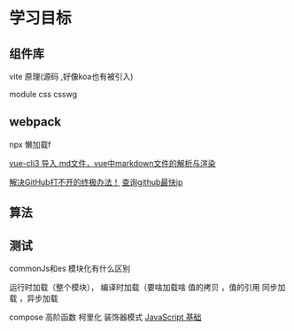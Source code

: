 # 学习目标

## 组件库

vite 原理(源码 ,好像koa也有被引入)

module css
csswg

## webpack

npx
懒加载f

[vue-cli3 导入.md文件，vue中markdown文件的解析与渲染](https://www.cnblogs.com/knuzy/p/14339577.html)

[解决GitHub打不开的终极办法！](https://blog.csdn.net/secular_/article/details/108472861)
[查询github最快ip](https://www.cnblogs.com/swobble/p/13044787.html)

## 算法

## 测试

commonJs和es 模块化有什么区别

运行时加载（整个模块）， 编译时加载（要啥加载啥
值的拷贝 ，值的引用
同步加载 ，异步加载

compose
高阶函数
柯里化
装饰器模式
[JavaScript 基础](https://juejin.cn/post/6934500357091360781)
